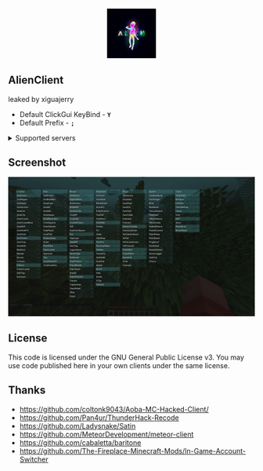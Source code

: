 <p align="center">
<img src="logo.gif" style="width: 20%">
</p>

## AlienClient
leaked by xiguajerry

- Default ClickGui KeyBind - **```Y```**
- Default Prefix - **```;```**

<details>
<summary>Supported servers</summary>

- 2b2t.xin
- 2b2tpvp.cn
- 3c3u.org
- 2b2tpvp.net
- crystalpvp.cc
- and servers with NCP or Grim v2
</details>

## Screenshot
![image](screenshot.png)

## License
This code is licensed under the GNU General Public License v3. You may use code published here in your own clients under the same license.
## Thanks
- https://github.com/coltonk9043/Aoba-MC-Hacked-Client/
- https://github.com/Pan4ur/ThunderHack-Recode
- https://github.com/Ladysnake/Satin
- https://github.com/MeteorDevelopment/meteor-client
- https://github.com/cabaletta/baritone
- https://github.com/The-Fireplace-Minecraft-Mods/In-Game-Account-Switcher